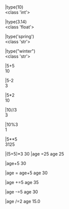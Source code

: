 |type(10)   
<class 'int'>   

|type(3.14)   
<class 'float'>   

|type('spring')   
<class 'str'>   

|type("winter")    
<class 'str'>    

|5+5    
10    

|5-2    
3   

|5*2    
10    

|10//3   
3   

|10%3   
1   

|5**5    
3125

|(5+5)*3
30
|age =25
age
25

|age+5
30

|age = age+5
age
30

|age +=5
age
35

|age -=5
age
30

|age /=2
age
15.0
